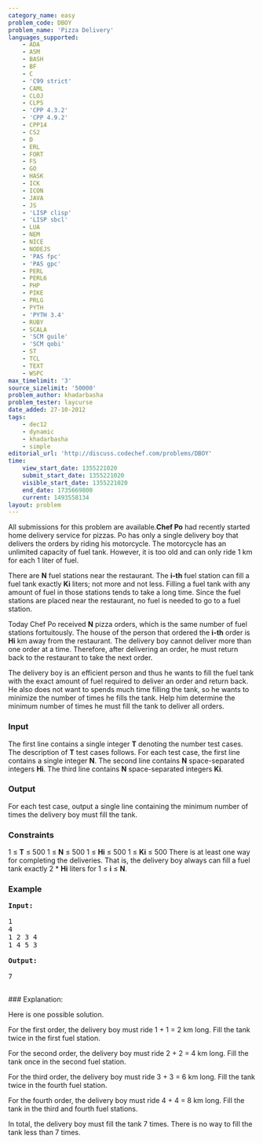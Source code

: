 ```yaml
---
category_name: easy
problem_code: DBOY
problem_name: 'Pizza Delivery'
languages_supported:
    - ADA
    - ASM
    - BASH
    - BF
    - C
    - 'C99 strict'
    - CAML
    - CLOJ
    - CLPS
    - 'CPP 4.3.2'
    - 'CPP 4.9.2'
    - CPP14
    - CS2
    - D
    - ERL
    - FORT
    - FS
    - GO
    - HASK
    - ICK
    - ICON
    - JAVA
    - JS
    - 'LISP clisp'
    - 'LISP sbcl'
    - LUA
    - NEM
    - NICE
    - NODEJS
    - 'PAS fpc'
    - 'PAS gpc'
    - PERL
    - PERL6
    - PHP
    - PIKE
    - PRLG
    - PYTH
    - 'PYTH 3.4'
    - RUBY
    - SCALA
    - 'SCM guile'
    - 'SCM qobi'
    - ST
    - TCL
    - TEXT
    - WSPC
max_timelimit: '3'
source_sizelimit: '50000'
problem_author: khadarbasha
problem_tester: laycurse
date_added: 27-10-2012
tags:
    - dec12
    - dynamic
    - khadarbasha
    - simple
editorial_url: 'http://discuss.codechef.com/problems/DBOY'
time:
    view_start_date: 1355221020
    submit_start_date: 1355221020
    visible_start_date: 1355221020
    end_date: 1735669800
    current: 1493558134
layout: problem
---
```

All submissions for this problem are available.**Chef Po** had recently started home delivery service for pizzas. Po has only a single delivery boy that delivers the orders by riding his motorcycle. The motorcycle has an unlimited capacity of fuel tank. However, it is too old and can only ride 1 km for each 1 liter of fuel.

There are **N** fuel stations near the restaurant. The **i-th** fuel station can fill a fuel tank exactly **Ki** liters; not more and not less. Filling a fuel tank with any amount of fuel in those stations tends to take a long time. Since the fuel stations are placed near the restaurant, no fuel is needed to go to a fuel station.

Today Chef Po received **N** pizza orders, which is the same number of fuel stations fortuitously. The house of the person that ordered the **i-th** order is **Hi** km away from the restaurant. The delivery boy cannot deliver more than one order at a time. Therefore, after delivering an order, he must return back to the restaurant to take the next order.

The delivery boy is an efficient person and thus he wants to fill the fuel tank with the exact amount of fuel required to deliver an order and return back. He also does not want to spends much time filling the tank, so he wants to minimize the number of times he fills the tank. Help him determine the minimum number of times he must fill the tank to deliver all orders.

### Input

The first line contains a single integer **T** denoting the number test cases. The description of **T** test cases follows. For each test case, the first line contains a single integer **N**. The second line contains **N** space-separated integers **Hi**. The third line contains **N** space-separated integers **Ki**.

### Output

For each test case, output a single line containing the minimum number of times the delivery boy must fill the tank.

### Constraints

1 ≤ **T** ≤ 500
1 ≤ **N** ≤ 500
1 ≤ **Hi** ≤ 500
1 ≤ **Ki** ≤ 500
There is at least one way for completing the deliveries.
That is, the delivery boy always can fill a fuel tank exactly 2 \* **Hi** liters for 1 ≤ **i** ≤ **N**.

### Example

<pre>
<b>Input:</b>

1
4
1 2 3 4
1 4 5 3

<b>Output:</b>

7

</pre>### Explanation:

Here is one possible solution.

For the first order, the delivery boy must ride 1 + 1 = 2 km long. Fill the tank twice in the first fuel station.

For the second order, the delivery boy must ride 2 + 2 = 4 km long. Fill the tank once in the second fuel station.

For the third order, the delivery boy must ride 3 + 3 = 6 km long. Fill the tank twice in the fourth fuel station.

For the fourth order, the delivery boy must ride 4 + 4 = 8 km long. Fill the tank in the third and fourth fuel stations.

In total, the delivery boy must fill the tank 7 times. There is no way to fill the tank less than 7 times.
